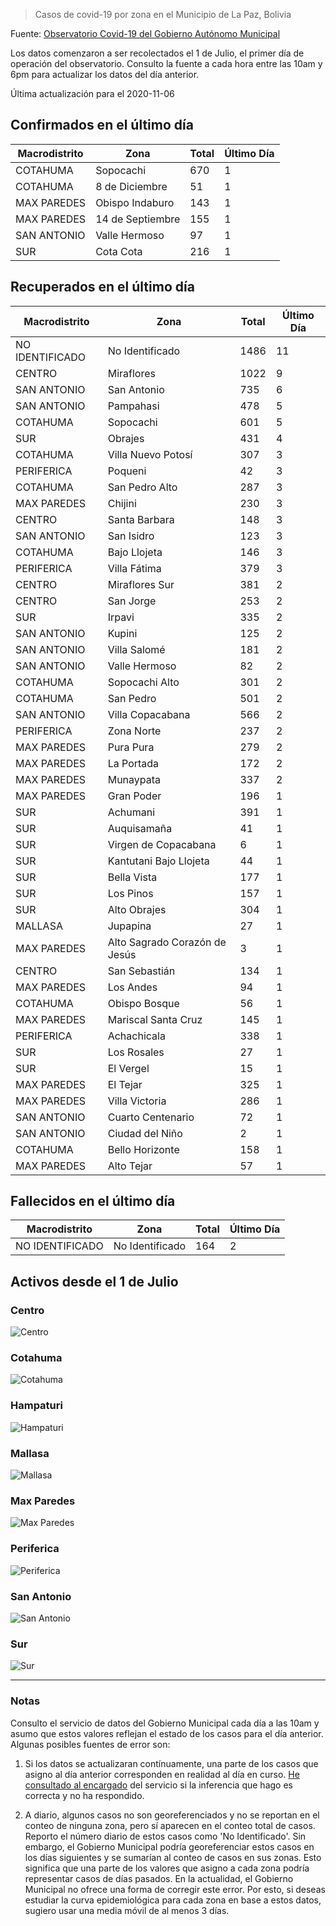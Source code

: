 > Casos de covid-19 por zona en el Municipio de La Paz, Bolivia

Fuente: [Observatorio Covid-19 del Gobierno Autónomo Municipal](http://observatoriocovid19.lapaz.bo/observatorio/index.php/datos-abiertos-covid)

Los datos comenzaron a ser recolectados el 1 de Julio, el primer día de operación del observatorio. Consulto la fuente a cada hora entre las 10am y 6pm para actualizar los datos del día anterior.

Última actualización para el 2020-11-06

## Confirmados en el último día

| Macrodistrito   | Zona             |   Total |   Último Día |
|-----------------|------------------|---------|--------------|
| COTAHUMA        | Sopocachi        |     670 |            1 |
| COTAHUMA        | 8 de Diciembre   |      51 |            1 |
| MAX PAREDES     | Obispo Indaburo  |     143 |            1 |
| MAX PAREDES     | 14 de Septiembre |     155 |            1 |
| SAN ANTONIO     | Valle Hermoso    |      97 |            1 |
| SUR             | Cota Cota        |     216 |            1 |

## Recuperados en el último día

| Macrodistrito   | Zona                          |   Total |   Último Día |
|-----------------|-------------------------------|---------|--------------|
| NO IDENTIFICADO | No Identificado               |    1486 |           11 |
| CENTRO          | Miraflores                    |    1022 |            9 |
| SAN ANTONIO     | San Antonio                   |     735 |            6 |
| SAN ANTONIO     | Pampahasi                     |     478 |            5 |
| COTAHUMA        | Sopocachi                     |     601 |            5 |
| SUR             | Obrajes                       |     431 |            4 |
| COTAHUMA        | Villa Nuevo Potosí            |     307 |            3 |
| PERIFERICA      | Poqueni                       |      42 |            3 |
| COTAHUMA        | San Pedro Alto                |     287 |            3 |
| MAX PAREDES     | Chijini                       |     230 |            3 |
| CENTRO          | Santa Barbara                 |     148 |            3 |
| SAN ANTONIO     | San Isidro                    |     123 |            3 |
| COTAHUMA        | Bajo Llojeta                  |     146 |            3 |
| PERIFERICA      | Villa Fátima                  |     379 |            3 |
| CENTRO          | Miraflores Sur                |     381 |            2 |
| CENTRO          | San Jorge                     |     253 |            2 |
| SUR             | Irpavi                        |     335 |            2 |
| SAN ANTONIO     | Kupini                        |     125 |            2 |
| SAN ANTONIO     | Villa Salomé                  |     181 |            2 |
| SAN ANTONIO     | Valle Hermoso                 |      82 |            2 |
| COTAHUMA        | Sopocachi Alto                |     301 |            2 |
| COTAHUMA        | San Pedro                     |     501 |            2 |
| SAN ANTONIO     | Villa Copacabana              |     566 |            2 |
| PERIFERICA      | Zona Norte                    |     237 |            2 |
| MAX PAREDES     | Pura Pura                     |     279 |            2 |
| MAX PAREDES     | La Portada                    |     172 |            2 |
| MAX PAREDES     | Munaypata                     |     337 |            2 |
| MAX PAREDES     | Gran Poder                    |     196 |            1 |
| SUR             | Achumani                      |     391 |            1 |
| SUR             | Auquisamaña                   |      41 |            1 |
| SUR             | Virgen de Copacabana          |       6 |            1 |
| SUR             | Kantutani Bajo Llojeta        |      44 |            1 |
| SUR             | Bella Vista                   |     177 |            1 |
| SUR             | Los Pinos                     |     157 |            1 |
| SUR             | Alto Obrajes                  |     304 |            1 |
| MALLASA         | Jupapina                      |      27 |            1 |
| MAX PAREDES     | Alto Sagrado Corazón de Jesús |       3 |            1 |
| CENTRO          | San Sebastián                 |     134 |            1 |
| MAX PAREDES     | Los Andes                     |      94 |            1 |
| COTAHUMA        | Obispo Bosque                 |      56 |            1 |
| MAX PAREDES     | Mariscal Santa Cruz           |     145 |            1 |
| PERIFERICA      | Achachicala                   |     338 |            1 |
| SUR             | Los Rosales                   |      27 |            1 |
| SUR             | El Vergel                     |      15 |            1 |
| MAX PAREDES     | El Tejar                      |     325 |            1 |
| MAX PAREDES     | Villa Victoria                |     286 |            1 |
| SAN ANTONIO     | Cuarto Centenario             |      72 |            1 |
| SAN ANTONIO     | Ciudad del Niño               |       2 |            1 |
| COTAHUMA        | Bello Horizonte               |     158 |            1 |
| MAX PAREDES     | Alto Tejar                    |      57 |            1 |

## Fallecidos en el último día

| Macrodistrito   | Zona            |   Total |   Último Día |
|-----------------|-----------------|---------|--------------|
| NO IDENTIFICADO | No Identificado |     164 |            2 |

## Activos desde el 1 de Julio

### Centro

![Centro](plots/activos_centro.png)

### Cotahuma

![Cotahuma](plots/activos_cotahuma.png)

### Hampaturi

![Hampaturi](plots/activos_hampaturi.png)

### Mallasa

![Mallasa](plots/activos_mallasa.png)

### Max Paredes

![Max Paredes](plots/activos_max_paredes.png)

### Periferica

![Periferica](plots/activos_periferica.png)

### San Antonio

![San Antonio](plots/activos_san_antonio.png)

### Sur

![Sur](plots/activos_sur.png)

---

### Notas

Consulto el servicio de datos del Gobierno Municipal cada día a las 10am y asumo que estos valores reflejan el estado de los casos para el día anterior. Algunas posibles fuentes de error son:

1. Si los datos se actualizaran contínuamente, una parte de los casos que asigno al día anterior corresponden en realidad al día en curso. [He consultado al encargado](https://twitter.com/mauforonda/status/1278727234765959168) del servicio si la inferencia que hago es correcta y no ha respondido.

2. A diario, algunos casos no son georeferenciados y no se reportan en el conteo de ninguna zona, pero sí aparecen en el conteo total de casos. Reporto el número diario de estos casos como 'No Identificado'.  Sin embargo, el Gobierno Municipal podría georeferenciar estos casos en los días siguientes y se sumarían al conteo de casos en sus zonas. Esto significa que una parte de los valores que asigno a cada zona podría representar casos de días pasados. En la actualidad, el Gobierno Municipal no ofrece una forma de corregir este error. Por esto, si deseas estudiar la curva epidemiológica para cada zona en base a estos datos, sugiero usar una media móvil de al menos 3 días.